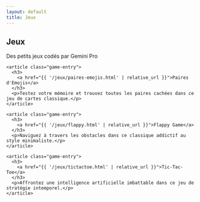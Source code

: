 ```yaml
---
layout: default
title: Jeux
---
```


<div class="page-content">
  <h2>Jeux</h2>
  <p>Des petits jeux codés par Gemini Pro</p>
  
  <div class="game-list">
    
    <article class="game-entry">
      <h3>
        <a href="{{ '/jeux/paires-emojis.html' | relative_url }}">Paires d'Emojis</a>
      </h3>
      <p>Testez votre mémoire et trouvez toutes les paires cachées dans ce jeu de cartes classique.</p>
    </article>

    <article class="game-entry">
      <h3>
        <a href="{{ '/jeux/flappy.html' | relative_url }}">Flappy Game</a>
      </h3>
      <p>Naviguez à travers les obstacles dans ce classique addictif au style minimaliste.</p>
    </article>

    <article class="game-entry">
      <h3>
        <a href="{{ '/jeux/tictactoe.html' | relative_url }}">Tic-Tac-Toe</a>
      </h3>
      <p>Affrontez une intelligence artificielle imbattable dans ce jeu de stratégie intemporel.</p>
    </article>

  </div>
</div>
